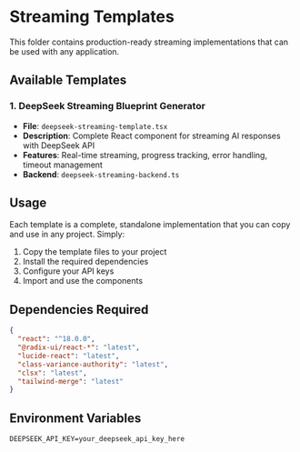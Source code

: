 
# Streaming Templates

This folder contains production-ready streaming implementations that can be used with any application.

## Available Templates

### 1. DeepSeek Streaming Blueprint Generator
- **File**: `deepseek-streaming-template.tsx`
- **Description**: Complete React component for streaming AI responses with DeepSeek API
- **Features**: Real-time streaming, progress tracking, error handling, timeout management
- **Backend**: `deepseek-streaming-backend.ts`

## Usage

Each template is a complete, standalone implementation that you can copy and use in any project. Simply:

1. Copy the template files to your project
2. Install the required dependencies
3. Configure your API keys
4. Import and use the components

## Dependencies Required

```json
{
  "react": "^18.0.0",
  "@radix-ui/react-*": "latest",
  "lucide-react": "latest",
  "class-variance-authority": "latest",
  "clsx": "latest",
  "tailwind-merge": "latest"
}
```

## Environment Variables

```
DEEPSEEK_API_KEY=your_deepseek_api_key_here
```

